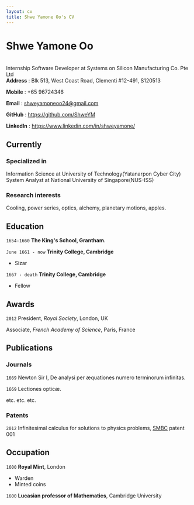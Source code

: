 ```yaml
---
layout: cv
title: Shwe Yamone Oo's CV
---
```

# Shwe Yamone Oo

<br/>
Internship Software Developer at Systems on Silicon Manufacturing Co. Pte Ltd

<br/>
<b>Address</b> : Blk 513, West Coast Road, Clementi #12-491, S120513

<b>Mobile</b> : +65 96724346

<b>Email</b> : shweyamoneoo24@gmail.com

<b>GitHub</b> : <a href="https://github.com/ShweYM">https://github.com/ShweYM</a>

<b>LinkedIn</b> : <a href="https://www.linkedin.com/in/shweyamone/">https://www.linkedin.com/in/shweyamone/</a>


## Currently



### Specialized in

Information Science at University of Technology(Yatanarpon Cyber City)
System Analyst at National University of Singapore(NUS-ISS)


### Research interests

Cooling, power series, optics, alchemy, planetary motions, apples.


## Education

`1654-1660`
__The King's School, Grantham.__

`June 1661 - now`
__Trinity College, Cambridge__

- Sizar

`1667 - death`
__Trinity College, Cambridge__

- Fellow



## Awards

`2012`
President, *Royal Society*, London, UK

Associate, *French Academy of Science*, Paris, France



## Publications

<!-- A list is also available [online](http://scholar.google.co.uk/citations?user=LTOTl0YAAAAJ) -->

### Journals

`1669`
Newton Sir I, De analysi per æquationes numero terminorum infinitas. 

`1669`
Lectiones opticæ.

etc. etc. etc.

### Patents

`2012`
Infinitesimal calculus for solutions to physics problems, [SMBC](http://www.techdirt.com/articles/20121011/09312820678/if-patents-had-been-around-time-newton.shtml) patent 001


## Occupation

`1600`
__Royal Mint__, London

- Warden
- Minted coins

`1600`
__Lucasian professor of Mathematics__, Cambridge University



<!-- ### Footer

Last updated: May 2013 -->


